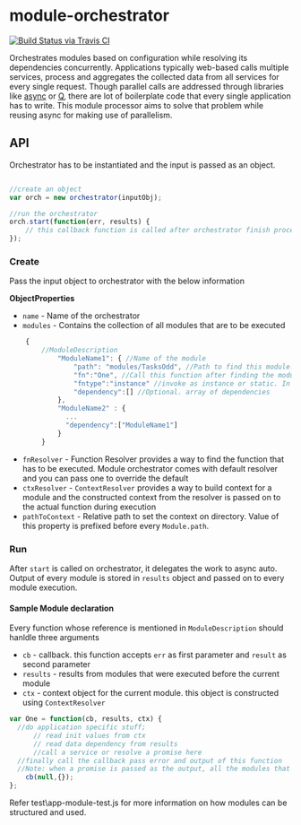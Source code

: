 # module-orchestrator

[![Build Status via Travis CI](https://api.travis-ci.org/appraveen/module-orchestrator.svg?branch=master)](https://travis-ci.org/appraveen/module-orchestrator)


Orchestrates modules based on configuration while resolving its dependencies concurrently. Applications typically web-based calls multiple services, process and aggregates the collected data from all services for every single request. Though parallel calls are addressed through libraries like [async](https://github.com/caolan/async) or [Q](https://github.com/kriskowal/q), there are lot of boilerplate code that every single application has to write. This module processor aims to solve that problem while reusing async for making use of parallelism.


## API

Orchestrator has to be instantiated and the input is passed as an object.  

```javascript

//create an object
var orch = new orchestrator(inputObj);

//run the orchestrator	
orch.start(function(err, results) {
	// this callback function is called after orchestrator finish processing all modules
});
```

### Create

Pass the input object to orchestrator with the below information

__ObjectProperties__

* `name` - Name of the orchestrator
* `modules` - Contains the collection of all modules that are to be executed

```javascript
	{
	    //ModuleDescription
			"ModuleName1": { //Name of the module
				"path": "modules/TasksOdd", //Path to find this module. 
				"fn":"One", //Call this function after finding the module
				"fntype":"instance" //invoke as instance or static. In case of instance, an object is created on the function that existed in the path. Example: (new TasksOdd()).One()
				"dependency":[] //Optional. array of dependencies
			},
			"ModuleName2" : {
			  ...
			  "dependency":["ModuleName1"]
			}
		}
```

* `fnResolver` - Function Resolver provides a way to find the function that has to be executed. Module orchestrator comes with default resolver and you can pass one to override the default
* `ctxResolver` -  `ContextResolver` provides a way to build context for a module and the constructed context from the resolver is passed on to the actual function during execution
* `pathToContext` - Relative path to set the context on directory. Value of this property is prefixed before every `Module.path`.
 
### Run
After `start` is called on orchestrator, it delegates the work to async auto. Output of every module is stored in `results` object and passed on to every module execution. 

#### Sample Module declaration
Every function whose reference is mentioned in `ModuleDescription` should hanldle three arguments

* `cb` - callback. this function accepts `err` as first parameter and `result` as second parameter
* `results` - results from modules that were executed before the current module
* `ctx` - context object for the current module. this object is constructed using `ContextResolver`

```javascript
var One = function(cb, results, ctx) {
  //do application specific stuff;
      // read init values from ctx
      // read data dependency from results
      //call a service or resolve a promise here 
  //finally call the callback pass error and output of this function
  //Note: when a promise is passed as the output, all the modules that depend on this output must understand that the result is a promise    
	cb(null,{});
};
````

Refer test\app-module-test.js for more information on how modules can be structured and used.
